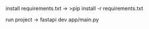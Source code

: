 install requirements.txt -> >pip install -r requirements.txt

run project -> fastapi dev app/main.py